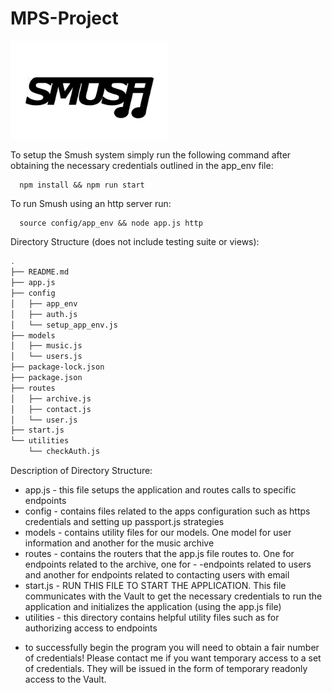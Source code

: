 # MPS-Project

<img src='https://github.com/ethantanen/MPS-Project/blob/master/static/logo.png' width="50%" height='50%'/>

To setup the Smush system simply run the following command after obtaining the necessary credentials outlined in the app_env file:

```console
  npm install && npm run start
```

To run Smush using an http server run:

```console
  source config/app_env && node app.js http 
 ```

Directory Structure (does not include testing suite or views):

```bash
.
├── README.md
├── app.js
├── config
│   ├── app_env
│   ├── auth.js
│   └── setup_app_env.js
├── models
│   ├── music.js
│   └── users.js
├── package-lock.json
├── package.json
├── routes
│   ├── archive.js
│   ├── contact.js
│   └── user.js
├── start.js
└── utilities
    └── checkAuth.js
```

Description of Directory Structure:

  - app.js - this file setups the application and routes calls to specific endpoints
  - config - contains files related to the apps configuration such as https credentials and setting up passport.js strategies
  - models - contains utility files for our models. One model for user information and another for the music archive
  - routes - contains the routers that the app.js file routes to. One for endpoints related to the archive, one for - -endpoints related to users and another for endpoints related to contacting users with email
  - start.js - RUN THIS FILE TO START THE APPLICATION. This file communicates with the Vault to get the necessary credentials to run the application and initializes the application (using the app.js file)
  - utilities - this directory contains helpful utility files such as for authorizing access to endpoints
  
  * to successfully begin the program you will need to obtain a fair number of credentials! Please contact me if you want temporary access to a set of credentials. They will be issued in the form of temporary readonly access to the Vault. 
